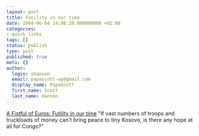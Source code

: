 ```yaml
---
layout: post
title: Futility in our time
date: 2004-06-04 14:06:28.000000000 +02:00
categories:
- quick links
tags: []
status: publish
type: post
published: true
meta: {}
author:
  login: shanson
  email: papascott-wp@gmail.com
  display_name: PapaScott
  first_name: Scott
  last_name: Hanson
---
```

<p><a href="http://fistfulofeuros.net/archives/000684.php">A Fistful of Euros: Futility in our time</a> "If vast numbers of troops and truckloads of money can't bring peace to tiny Kosovo, is there any hope at all for Congo?"</p>
